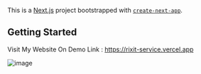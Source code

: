 This is a [Next.js](https://nextjs.org) project bootstrapped with [`create-next-app`](https://nextjs.org/docs/app/api-reference/cli/create-next-app).

## Getting Started

Visit My Website On Demo Link : https://rixit-service.vercel.app 

![image](https://github.com/user-attachments/assets/629cba05-9e18-4c13-90b1-46ec8a31cda7)
